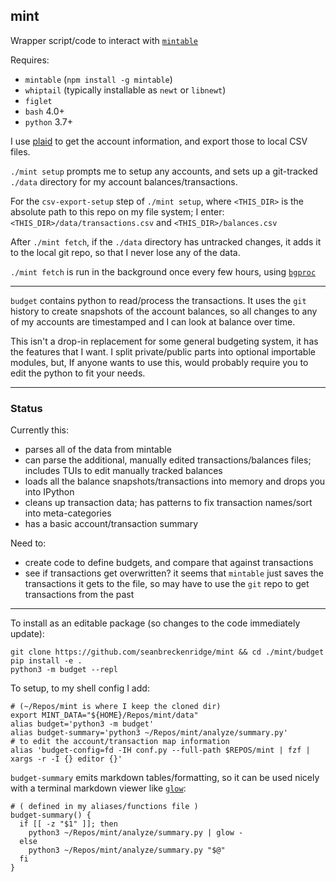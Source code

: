 ## mint

Wrapper script/code to interact with [`mintable`](https://github.com/kevinschaich/mintable/)

Requires:
 - `mintable` (`npm install -g mintable`)
 - `whiptail` (typically installable as `newt` or `libnewt`)
 - `figlet`
 - `bash` 4.0+
 - `python` 3.7+

I use [plaid](http://plaid.com/) to get the account information, and export those to local CSV files.

`./mint setup` prompts me to setup any accounts, and sets up a git-tracked `./data` directory for my account balances/transactions.

For the `csv-export-setup` step of `./mint setup`, where `<THIS_DIR>` is the absolute path to this repo on my file system; I enter: `<THIS_DIR>/data/transactions.csv` and `<THIS_DIR>/balances.csv`

After `./mint fetch`, if the `./data` directory has untracked changes, it adds it to the local git repo, so that I never lose any of the data.

`./mint fetch` is run in the background once every few hours, using [`bgproc`](https://github.com/seanbreckenridge/bgproc/blob/master/personal_jobs/mint.job)

---

`budget` contains python to read/process the transactions. It uses the `git` history to create snapshots of the account balances, so all changes to any of my accounts are timestamped and I can look at balance over time.

This isn't a drop-in replacement for some general budgeting system, it has the features that I want. I split private/public parts into optional importable modules, but, If anyone wants to use this, would probably require you to edit the python to fit your needs.

---

### Status

Currently this:

- parses all of the data from mintable
- can parse the additional, manually edited transactions/balances files; includes TUIs to edit manually tracked balances
- loads all the balance snapshots/transactions into memory and drops you into IPython
- cleans up transaction data; has patterns to fix transaction names/sort into meta-categories
- has a basic account/transaction summary

Need to:

- create code to define budgets, and compare that against transactions
- see if transactions get overwritten? it seems that `mintable` just saves the transactions it gets to the file, so may have to use the `git` repo to get transactions from the past

---

To install as an editable package (so changes to the code immediately update):

```
git clone https://github.com/seanbreckenridge/mint && cd ./mint/budget
pip install -e .
python3 -m budget --repl
```

To setup, to my shell config I add:

```shell
# (~/Repos/mint is where I keep the cloned dir)
export MINT_DATA="${HOME}/Repos/mint/data"
alias budget='python3 -m budget'
alias budget-summary='python3 ~/Repos/mint/analyze/summary.py'
# to edit the account/transaction map information
alias 'budget-config=fd -IH conf.py --full-path $REPOS/mint | fzf | xargs -r -I {} editor {}'
```

`budget-summary` emits markdown tables/formatting, so it can be used nicely with a terminal markdown viewer like [`glow`](https://github.com/charmbracelet/glow):

```
# ( defined in my aliases/functions file )
budget-summary() {
  if [[ -z "$1" ]]; then
    python3 ~/Repos/mint/analyze/summary.py | glow -
  else
    python3 ~/Repos/mint/analyze/summary.py "$@"
  fi
}
```
